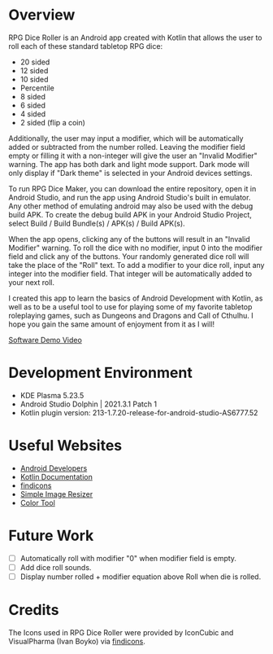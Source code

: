 # Overview

RPG Dice Roller is an Android app created with Kotlin that allows the user to roll each of these standard tabletop RPG dice:

* 20 sided
* 12 sided
* 10 sided
* Percentile
* 8 sided
* 6 sided
* 4 sided
* 2 sided (flip a coin)

Additionally, the user may input a modifier, which will be automatically added or subtracted from the number rolled. Leaving the modifier field empty or filling it with a non-integer will give the user an "Invalid Modifier" warning. The app has both dark and light mode support. Dark mode will only display if "Dark theme" is selected in your Android devices settings.

To run RPG Dice Maker, you can download the entire repository, open it in Android Studio, and run the app using Android Studio's built in emulator. Any other method of emulating android may also be used with the debug build APK. To create the debug build APK in your Android Studio Project, select Build / Build Bundle(s) / APK(s) / Build APK(s).

When the app opens, clicking any of the buttons will result in an "Invalid Modifier" warning. To roll the dice with no modifier, input 0 into the modifier field and click any of the buttons. Your randomly generated dice roll will take the place of the "Roll" text. To add a modifier to your dice roll, input any integer into the modifier field. That integer will be automatically added to your next roll.

I created this app to learn the basics of Android Development with Kotlin, as well as to be a useful tool to use for playing some of my favorite tabletop roleplaying games, such as Dungeons and Dragons and Call of Cthulhu. I hope you gain the same amount of enjoyment from it as I will!

[Software Demo Video](https://youtu.be/atSrlEba4PU)

# Development Environment

* KDE Plasma 5.23.5
* Android Studio Dolphin | 2021.3.1 Patch 1
* Kotlin plugin version: 213-1.7.20-release-for-android-studio-AS6777.52

# Useful Websites

* [Android Developers](https://developer.android.com/)
* [Kotlin Documentation](https://kotlinlang.org/docs/home.html)
* [findicons](https://findicons.com/)
* [Simple Image Resizer](https://www.simpleimageresizer.com/upload)
* [Color Tool](https://m2.material.io/resources/color/#!/?view.left=0&view.right=0)

# Future Work

- [ ] Automatically roll with modifier "0" when modifier field is empty.
- [ ] Add dice roll sounds.
- [ ] Display number rolled + modifier equation above Roll when die is rolled.

# Credits

The Icons used in RPG Dice Roller were provided by IconCubic and VisualPharma (Ivan Boyko) via [findicons](https://findicons.com/).
